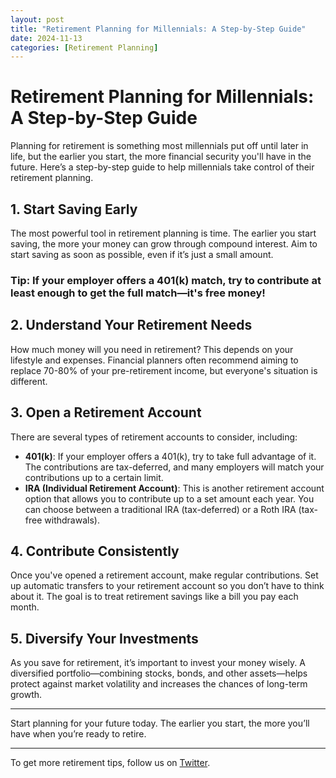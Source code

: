 ```yaml
---
layout: post
title: "Retirement Planning for Millennials: A Step-by-Step Guide"
date: 2024-11-13
categories: [Retirement Planning]
---
```


# Retirement Planning for Millennials: A Step-by-Step Guide

Planning for retirement is something most millennials put off until later in life, but the earlier you start, the more financial security you'll have in the future. Here’s a step-by-step guide to help millennials take control of their retirement planning.

## 1. Start Saving Early

The most powerful tool in retirement planning is time. The earlier you start saving, the more your money can grow through compound interest. Aim to start saving as soon as possible, even if it’s just a small amount. 

### Tip: If your employer offers a 401(k) match, try to contribute at least enough to get the full match—it's free money!

## 2. Understand Your Retirement Needs

How much money will you need in retirement? This depends on your lifestyle and expenses. Financial planners often recommend aiming to replace 70-80% of your pre-retirement income, but everyone's situation is different.

## 3. Open a Retirement Account

There are several types of retirement accounts to consider, including:

- **401(k)**: If your employer offers a 401(k), try to take full advantage of it. The contributions are tax-deferred, and many employers will match your contributions up to a certain limit.
- **IRA (Individual Retirement Account)**: This is another retirement account option that allows you to contribute up to a set amount each year. You can choose between a traditional IRA (tax-deferred) or a Roth IRA (tax-free withdrawals).

## 4. Contribute Consistently

Once you've opened a retirement account, make regular contributions. Set up automatic transfers to your retirement account so you don’t have to think about it. The goal is to treat retirement savings like a bill you pay each month.

## 5. Diversify Your Investments

As you save for retirement, it’s important to invest your money wisely. A diversified portfolio—combining stocks, bonds, and other assets—helps protect against market volatility and increases the chances of long-term growth.

---

Start planning for your future today. The earlier you start, the more you’ll have when you’re ready to retire.

---

To get more retirement tips, follow us on [Twitter](https://twitter.com/SmartCentsGuide).

